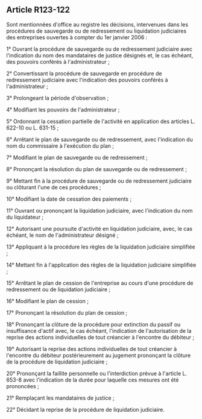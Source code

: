 Article R123-122
----
Sont mentionnées d'office au registre les décisions, intervenues dans les
procédures de sauvegarde ou de redressement ou liquidation judiciaires des
entreprises ouvertes à compter du 1er janvier 2006 :

1° Ouvrant la procédure de sauvegarde ou de redressement judiciaire avec
l'indication du nom des mandataires de justice désignés et, le cas échéant, des
pouvoirs conférés à l'administrateur ;

2° Convertissant la procédure de sauvegarde en procédure de redressement
judiciaire avec l'indication des pouvoirs conférés à l'administrateur ;

3° Prolongeant la période d'observation ;

4° Modifiant les pouvoirs de l'administrateur ;

5° Ordonnant la cessation partielle de l'activité en application des articles L.
622-10 ou L. 631-15 ;

6° Arrêtant le plan de sauvegarde ou de redressement, avec l'indication du nom
du commissaire à l'exécution du plan ;

7° Modifiant le plan de sauvegarde ou de redressement ;

8° Prononçant la résolution du plan de sauvegarde ou de redressement ;

9° Mettant fin à la procédure de sauvegarde ou de redressement judiciaire ou
clôturant l'une de ces procédures ;

10° Modifiant la date de cessation des paiements ;

11° Ouvrant ou prononçant la liquidation judiciaire, avec l'indication du nom du
liquidateur ;

12° Autorisant une poursuite d'activité en liquidation judiciaire, avec, le cas
échéant, le nom de l'administrateur désigné ;

13° Appliquant à la procédure les règles de la liquidation judiciaire simplifiée
;

14° Mettant fin à l'application des règles de la liquidation judiciaire
simplifiée ;

15° Arrêtant le plan de cession de l'entreprise au cours d'une procédure de
redressement ou de liquidation judiciaire ;

16° Modifiant le plan de cession ;

17° Prononçant la résolution du plan de cession ;

18° Prononçant la clôture de la procédure pour extinction du passif ou
insuffisance d'actif avec, le cas échéant, l'indication de l'autorisation de la
reprise des actions individuelles de tout créancier à l'encontre du débiteur ;

19° Autorisant la reprise des actions individuelles de tout créancier à
l'encontre du débiteur postérieurement au jugement prononçant la clôture de la
procédure de liquidation judiciaire ;

20° Prononçant la faillite personnelle ou l'interdiction prévue à l'article L.
653-8 avec l'indication de la durée pour laquelle ces mesures ont été prononcées
;

21° Remplaçant les mandataires de justice ;

22° Décidant la reprise de la procédure de liquidation judiciaire.
